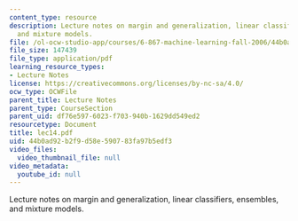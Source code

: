 ```yaml
---
content_type: resource
description: Lecture notes on margin and generalization, linear classifiers, ensembles,
  and mixture models.
file: /ol-ocw-studio-app/courses/6-867-machine-learning-fall-2006/44b0ad92b2f9d58e590783fa97b5edf3_lec14.pdf
file_size: 147439
file_type: application/pdf
learning_resource_types:
- Lecture Notes
license: https://creativecommons.org/licenses/by-nc-sa/4.0/
ocw_type: OCWFile
parent_title: Lecture Notes
parent_type: CourseSection
parent_uid: df76e597-6023-f703-940b-1629dd549ed2
resourcetype: Document
title: lec14.pdf
uid: 44b0ad92-b2f9-d58e-5907-83fa97b5edf3
video_files:
  video_thumbnail_file: null
video_metadata:
  youtube_id: null
---
```

Lecture notes on margin and generalization, linear classifiers, ensembles, and mixture models.